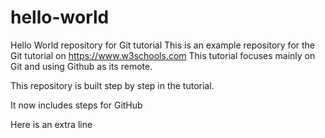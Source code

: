# hello-world
Hello World repository for Git tutorial
This is an example repository for the Git tutorial on https://www.w3schools.com
This tutorial focuses mainly on Git and using Github as its remote. 

This repository is built step by step in the tutorial.

It now includes steps for GitHub

Here is an extra line 


